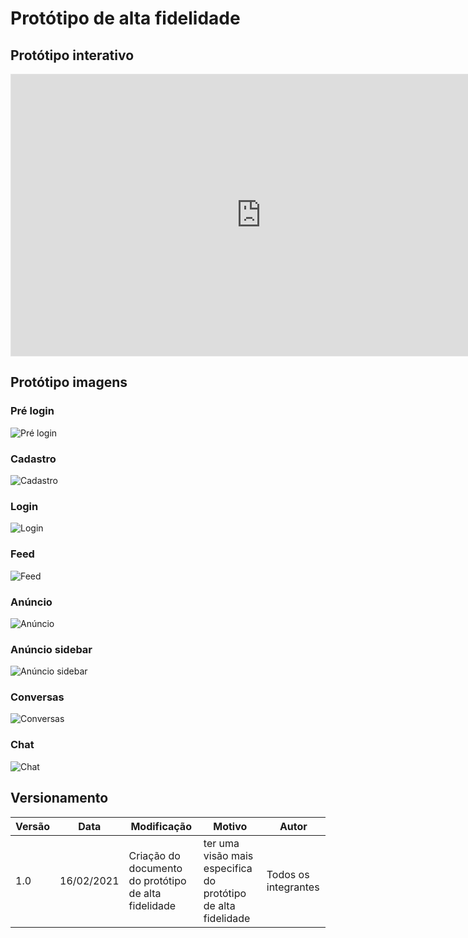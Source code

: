 # Protótipo de alta fidelidade

## Protótipo interativo

<iframe style="border: 1px solid rgba(0, 0, 0, 0.1);" width="800" height="450" src="https://www.figma.com/embed?embed_host=share&url=https%3A%2F%2Fwww.figma.com%2Fproto%2FHHDDXocoxIRDL002Ic7uYZ%2FProt%25C3%25B3tipo-de-Alta-gXchange%3Fnode-id%3D2%253A9%26scaling%3Dscale-down" allowfullscreen></iframe>

## Protótipo imagens

### Pré login

![Pré login](../assets/design_sprint/prototipo_alta/pre_login.png)

### Cadastro

![Cadastro](../assets/design_sprint/prototipo_alta/cadastro.png)

### Login

![Login](../assets/design_sprint/prototipo_alta/login.png)

### Feed

![Feed](../assets/design_sprint/prototipo_alta/feed.png)

### Anúncio

![Anúncio](../assets/design_sprint/prototipo_alta/anuncio.png)

### Anúncio sidebar

![Anúncio sidebar](../assets/design_sprint/prototipo_alta/anuncio_sidebar.png)

### Conversas

![Conversas](../assets/design_sprint/prototipo_alta/conversas.png)

### Chat

![Chat](../assets/design_sprint/prototipo_alta/chat.png)

## Versionamento

| Versão | Data       | Modificação               | Motivo | Autor         |
| ------ | ---------- | ------------------------- | ------ | ------------- |
|  1.0   | 16/02/2021 | Criação do documento do protótipo de alta fidelidade | ter uma visão mais especifica do protótipo de alta fidelidade | Todos os integrantes |